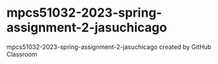 # mpcs51032-2023-spring-assignment-2-jasuchicago
mpcs51032-2023-spring-assignment-2-jasuchicago created by GitHub Classroom
